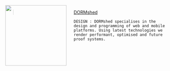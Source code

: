 <img src="http://dormshed.com/static/img/shed.svg" align="left" width="192px" height="192px" />
<img align="left" width="0" height="192px" hspace=10/>

> <a href="http://dormshed.com">DORMshed</a>

```
DESIGN : DORMshed specialises in the design and programming of web and mobile platforms. Using latest technologies we render performant, optimised and future proof systems.
```
